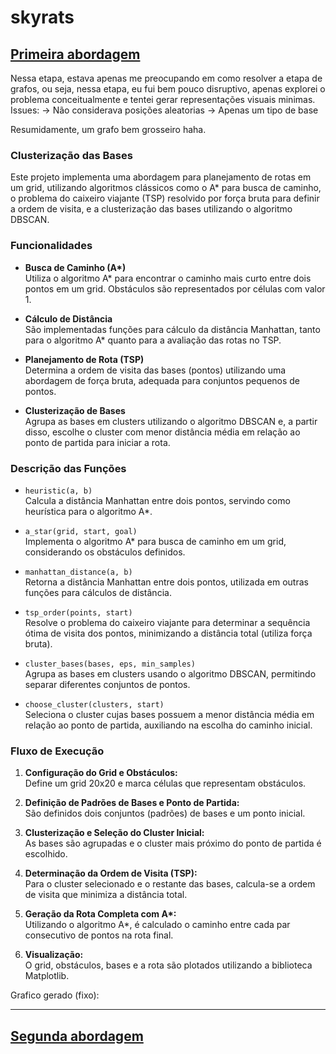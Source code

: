 # skyrats

## [Primeira abordagem](https://github.com/joaovrmdev/skyrats/blob/main/sky_case_v1.py)
Nessa etapa, estava apenas me preocupando em como resolver a etapa de grafos, ou seja, nessa etapa, eu fui bem pouco disruptivo, apenas explorei o problema conceitualmente e tentei gerar representações visuais minimas.
Issues:
-> Não considerava posições aleatorias 
-> Apenas um tipo de base

Resumidamente, um grafo bem grosseiro haha.

### Clusterização das Bases
Este projeto implementa uma abordagem para planejamento de rotas em um grid, utilizando algoritmos clássicos como o A* para busca de caminho, o problema do caixeiro viajante (TSP) resolvido por força bruta para definir a ordem de visita, e a clusterização das bases utilizando o algoritmo DBSCAN.

### Funcionalidades

- **Busca de Caminho (A\*)**  
  Utiliza o algoritmo A* para encontrar o caminho mais curto entre dois pontos em um grid. Obstáculos são representados por células com valor 1.

- **Cálculo de Distância**  
  São implementadas funções para cálculo da distância Manhattan, tanto para o algoritmo A* quanto para a avaliação das rotas no TSP.

- **Planejamento de Rota (TSP)**  
  Determina a ordem de visita das bases (pontos) utilizando uma abordagem de força bruta, adequada para conjuntos pequenos de pontos.

- **Clusterização de Bases**  
  Agrupa as bases em clusters utilizando o algoritmo DBSCAN e, a partir disso, escolhe o cluster com menor distância média em relação ao ponto de partida para iniciar a rota.

### Descrição das Funções

- `heuristic(a, b)`  
  Calcula a distância Manhattan entre dois pontos, servindo como heurística para o algoritmo A*.

- `a_star(grid, start, goal)`  
  Implementa o algoritmo A* para busca de caminho em um grid, considerando os obstáculos definidos.

- `manhattan_distance(a, b)`  
  Retorna a distância Manhattan entre dois pontos, utilizada em outras funções para cálculos de distância.

- `tsp_order(points, start)`  
  Resolve o problema do caixeiro viajante para determinar a sequência ótima de visita dos pontos, minimizando a distância total (utiliza força bruta).

- `cluster_bases(bases, eps, min_samples)`  
  Agrupa as bases em clusters usando o algoritmo DBSCAN, permitindo separar diferentes conjuntos de pontos.

- `choose_cluster(clusters, start)`  
  Seleciona o cluster cujas bases possuem a menor distância média em relação ao ponto de partida, auxiliando na escolha do caminho inicial.

### Fluxo de Execução

1. **Configuração do Grid e Obstáculos:**  
   Define um grid 20x20 e marca células que representam obstáculos.

2. **Definição de Padrões de Bases e Ponto de Partida:**  
   São definidos dois conjuntos (padrões) de bases e um ponto inicial.

3. **Clusterização e Seleção do Cluster Inicial:**  
   As bases são agrupadas e o cluster mais próximo do ponto de partida é escolhido.

4. **Determinação da Ordem de Visita (TSP):**  
   Para o cluster selecionado e o restante das bases, calcula-se a ordem de visita que minimiza a distância total.

5. **Geração da Rota Completa com A\*:**  
   Utilizando o algoritmo A*, é calculado o caminho entre cada par consecutivo de pontos na rota final.

6. **Visualização:**  
   O grid, obstáculos, bases e a rota são plotados utilizando a biblioteca Matplotlib.

Grafico gerado (fixo):



---


## [Segunda abordagem](https://github.com/joaovrmdev/skyrats/blob/main/sky_case_v2.py)


